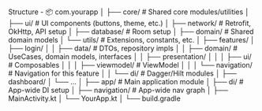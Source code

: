 Structure - 
📦 com.yourapp
│
├── core/                    # Shared core modules/utilities
│   ├── ui/                  # UI components (buttons, theme, etc.)
│   ├── network/             # Retrofit, OkHttp, API setup
│   ├── database/            # Room setup
│   ├── domain/              # Shared domain models
│   └── utils/               # Extensions, constants, etc.
│
├── features/
│   ├── login/
│   │   ├── data/            # DTOs, repository impls
│   │   ├── domain/          # UseCases, domain models, interfaces
│   │   ├── presentation/
│   │   │   ├── ui/          # Composables
│   │   │   ├── viewmodel/   # ViewModel
│   │   │   └── navigation/  # Navigation for this feature
│   │   └── di/              # Dagger/Hilt modules
│   ├── dashboard/
│   └── ...
│
├── app/                     # Main application module
│   ├── di/                  # App-wide DI setup
│   ├── navigation/          # App-wide nav graph
│   ├── MainActivity.kt
│   └── YourApp.kt
│
└── build.gradle
